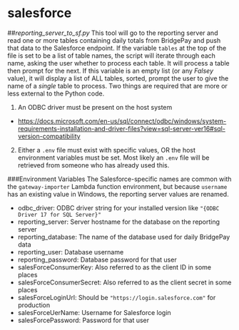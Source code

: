 # salesforce
##_reporting_server_to_sf.py_
This tool will go to the reporting server and read one or more tables containing daily totals from BridgePay and push that data to the Salesforce endpoint.  If the variable `tables` at the top of the file is set to be a list of table names, the script will iterate through each name, asking the user whether to process each table.  It will process a table then prompt for the next. If this variable is an empty list (or any _Falsey_ value), it will display a list of ALL tables, sorted, prompt the user to give the name of a _single_ table to process.
Two things are required that are more or less external to the Python code.
1. An ODBC driver must be present on the host system
 - https://docs.microsoft.com/en-us/sql/connect/odbc/windows/system-requirements-installation-and-driver-files?view=sql-server-ver16#sql-version-compatibility
2. Either a `.env` file must exist with specific values, OR the host environment variables must be set.  Most likely an `.env` file will be retrieved from someone who has already used this.

###Environment Variables
The Salesforce-specific names are common with the `gateway-importer` Lambda function environment, but because `username` has an existing value in Windows, the reporting server values are renamed.
- odbc_driver: ODBC driver string for your installed version like `"{ODBC Driver 17 for SQL Server}"`
- reporting_server: Server hostname for the database on the reporting server
- reporting_database: The name of the database used for daily BridgePay data
- reporting_user: Database username
- reporting_password: Database password for that user
- salesForceConsumerKey: Also referred to as the client ID in some places
- salesForceConsumerSecret: Also referred to as the client secret in some places
- salesForceLoginUrl: Should be `"https://login.salesforce.com"` for production
- salesForceUerName: Username for Salesforce login
- salesForcePassword: Password for that user
